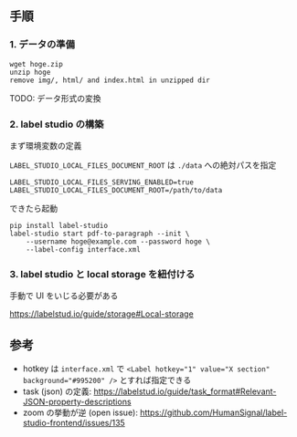 ## 手順

### 1. データの準備

```
wget hoge.zip
unzip hoge
remove img/, html/ and index.html in unzipped dir
```

TODO: データ形式の変換

### 2. label studio の構築

まず環境変数の定義

`LABEL_STUDIO_LOCAL_FILES_DOCUMENT_ROOT` は `./data` への絶対パスを指定

```
LABEL_STUDIO_LOCAL_FILES_SERVING_ENABLED=true
LABEL_STUDIO_LOCAL_FILES_DOCUMENT_ROOT=/path/to/data
```

できたら起動

```
pip install label-studio
label-studio start pdf-to-paragraph --init \
    --username hoge@example.com --password hoge \
    --label-config interface.xml
```

### 3. label studio と local storage を紐付ける

手動で UI をいじる必要がある

https://labelstud.io/guide/storage#Local-storage

## 参考

- hotkey は `interface.xml` で `<Label hotkey="1" value="X section" background="#995200" />` とすれば指定できる
- task (json) の定義: https://labelstud.io/guide/task_format#Relevant-JSON-property-descriptions
- zoom の挙動が逆 (open issue): https://github.com/HumanSignal/label-studio-frontend/issues/135
